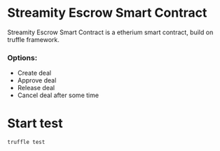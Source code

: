 # Streamity Escrow Smart Contract 
Streamity Escrow Smart Contract is a etherium smart contract, build on truffle framework. 

### Options:
  - Create deal
  - Approve deal
  - Release deal
  - Cancel deal after some time

# Start test
```
truffle test
```